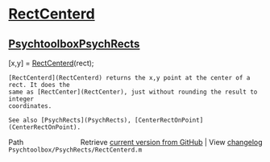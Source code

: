 # [RectCenterd](RectCenterd)
## [Psychtoolbox](Psychtoolbox)[PsychRects](PsychRects)

   [x,y] = [RectCenterd](RectCenterd)(rect);  
  
    [RectCenterd](RectCenterd) returns the x,y point at the center of a rect. It does the  
    same as [RectCenter](RectCenter), just without rounding the result to integer  
    coordinates.  
  
    See also [PsychRects](PsychRects), [CenterRectOnPoint](CenterRectOnPoint).  




<div class="code_header" style="text-align:right;">
  <span style="float:left;">Path&nbsp;&nbsp;</span> <span class="counter">Retrieve <a href=
  "https://raw.github.com/Psychtoolbox-3/Psychtoolbox-3/beta/Psychtoolbox/PsychRects/RectCenterd.m">current version from GitHub</a> | View <a href=
  "https://github.com/Psychtoolbox-3/Psychtoolbox-3/commits/beta/Psychtoolbox/PsychRects/RectCenterd.m">changelog</a></span>
</div>
<div class="code">
  <code>Psychtoolbox/PsychRects/RectCenterd.m</code>
</div>

